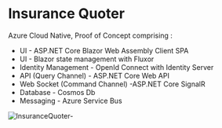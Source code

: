 # Insurance Quoter
Azure Cloud Native, Proof of Concept comprising :
- UI - ASP.NET Core Blazor Web Assembly Client SPA 
- UI - Blazor state management with Fluxor
- Identity Management - OpenId Connect with Identity Server
- API (Query Channel) - ASP.NET Core Web API
- Web Socket (Command Channel) -ASP.NET Core SignalR
- Database - Cosmos Db 
- Messaging - Azure Service Bus


![InsuranceQuoter-](https://user-images.githubusercontent.com/8544425/124329157-df172700-db82-11eb-9b1d-a0174977657e.png)




